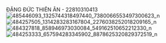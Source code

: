 ĐẶNG ĐỨC THIÊN ÂN - 22810310413
![485446093_1325744318497440_7380066553497300623_n](https://github.com/user-attachments/assets/57c7eb32-9e34-4c79-a4e1-e1cdd0c105a4)
![484257505_1314283283167804_2276038252018209165_n](https://github.com/user-attachments/assets/ec8888dd-7fca-4bc2-af0c-ed2f874f59c6)
![484327818_858946973030084_549162510652212330_n](https://github.com/user-attachments/assets/edf9bcc5-969d-4e25-8726-303850db42ab)
![484253333_657594283345902_8878625320829372519_n](https://github.com/user-attachments/assets/e7eee61f-f686-4465-8a70-05d9aa4d1364)
